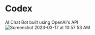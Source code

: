# Codex
AI Chat Bot built using OpenAI's API
![Screenshot 2023-03-17 at 10 57 53 AM](https://user-images.githubusercontent.com/25542669/225801098-c1fcbaa9-bb95-4f7a-a76c-6a49d7c49c98.jpg)
